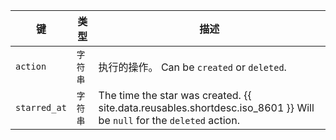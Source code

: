 | 键            | 类型    | 描述                                                                                                                   |
| ------------ | ----- | -------------------------------------------------------------------------------------------------------------------- |
| `action`     | `字符串` | 执行的操作。 Can be `created` or `deleted`.                                                                                |
| `starred_at` | `字符串` | The time the star was created. {{ site.data.reusables.shortdesc.iso_8601 }} Will be `null` for the `deleted` action. |